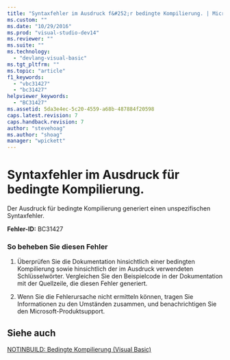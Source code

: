 ```yaml
---
title: "Syntaxfehler im Ausdruck f&#252;r bedingte Kompilierung. | Microsoft Docs"
ms.custom: ""
ms.date: "10/29/2016"
ms.prod: "visual-studio-dev14"
ms.reviewer: ""
ms.suite: ""
ms.technology: 
  - "devlang-visual-basic"
ms.tgt_pltfrm: ""
ms.topic: "article"
f1_keywords: 
  - "vbc31427"
  - "bc31427"
helpviewer_keywords: 
  - "BC31427"
ms.assetid: 5da3e4ec-5c20-4559-a68b-487884f20598
caps.latest.revision: 7
caps.handback.revision: 7
author: "stevehoag"
ms.author: "shoag"
manager: "wpickett"
---
```

# Syntaxfehler im Ausdruck f&#252;r bedingte Kompilierung.
Der Ausdruck für bedingte Kompilierung generiert einen unspezifischen Syntaxfehler.  
  
 **Fehler\-ID:** BC31427  
  
### So beheben Sie diesen Fehler  
  
1.  Überprüfen Sie die Dokumentation hinsichtlich einer bedingten Kompilierung sowie hinsichtlich der im Ausdruck verwendeten Schlüsselwörter. Vergleichen Sie den Beispielcode in der Dokumentation mit der Quellzeile, die diesen Fehler generiert.  
  
2.  Wenn Sie die Fehlerursache nicht ermitteln können, tragen Sie Informationen zu den Umständen zusammen, und benachrichtigen Sie den Microsoft\-Produktsupport.  
  
## Siehe auch  
 [NOTINBUILD: Bedingte Kompilierung \(Visual Basic\)](http://msdn.microsoft.com/de-de/ad1e35e0-935e-4a35-a2ae-738bcf2a9240)